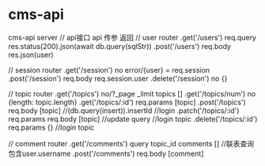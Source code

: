 # cms-api
cms-api server
// api接口 api               传参            返回
// user
router
  .get('/users')          req.query   res.status(200).json(await db.query(sqlStr))
  .post('/users')         req.body    res.json(user)

// session
router
  .get('/session')        no          error/{user} = req.session
  .post('/session')       req.body    req.session.user
  .delete('/session')     no          {}

// topic
router
  .get('/topics')        no/?_page _limit   topics [] 
  .get('/topics/num')    no            {length: topic.length}
  .get('/topics/:id')    req.params    [topic]
  .post('/topics')       req.body      [topic]   //(db.query(insert)).insertId    //login
  .patch('/topics/:id')  req.params    req.body  [topic] //update query //login  topic
  .delete('/topics/:id') req.params    {}   //login  topic

// comment
router
  .get('/comments')     query topic_id   comments []  //联表查询 包含user.username
  .post('/comments')    req.body       [comment]   
